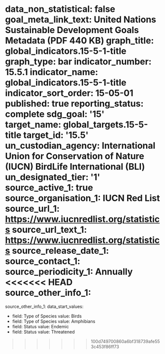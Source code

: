 data_non_statistical: false
goal_meta_link_text: United Nations Sustainable Development Goals Metadata (PDF 440
  KB)
graph_title: global_indicators.15-5-1-title
graph_type: bar
indicator_number: 15.5.1
indicator_name: global_indicators.15-5-1-title
indicator_sort_order: 15-05-01
published: true
reporting_status: complete
sdg_goal: '15'
target_name: global_targets.15-5-title
target_id: '15.5'
un_custodian_agency: International Union for Conservation of Nature (IUCN) BirdLife
  International (BLI)
un_designated_tier: '1'
source_active_1: true
source_organisation_1: IUCN Red List
source_url_1: https://www.iucnredlist.org/statistics
source_url_text_1: https://www.iucnredlist.org/statistics
source_release_date_1: 
source_contact_1: 
source_periodicity_1: Annually
<<<<<<< HEAD
source_other_info_1: 
=======
source_other_info_1: 
data_start_values:
  - field: Type of Species
    value: Birds
  - field: Type of Species
    value: Amphibians
  - field: Status
    value: Endemic
  - field: Status
    value: Threatened
>>>>>>> 100d749700860a6bf318739afe553c453f86ff73
